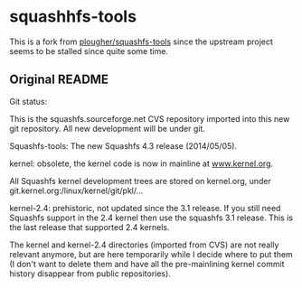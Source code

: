 # squashhfs-tools

This is a fork from [plougher/squashfs-tools](https://github.com/plougher/squashfs-tools) since the upstream project seems to be stalled since quite some time.

## Original README

Git status:

This is the squashfs.sourceforge.net CVS repository imported into this
new git repository.  All new development will be under git.

Squashfs-tools: The new Squashfs 4.3 release (2014/05/05).

kernel: obsolete, the kernel code is now in mainline at www.kernel.org.

All Squashfs kernel development trees are stored on kernel.org,
under git.kernel.org:/linux/kernel/git/pkl/...

kernel-2.4: prehistoric, not updated since the 3.1 release.  If you still need
Squashfs support in the 2.4 kernel then use the squashfs 3.1 release.  This
is the last release that supported 2.4 kernels.

The kernel and kernel-2.4 directories (imported from CVS) are not really
relevant anymore, but are here temporarily while I decide where to put
them (I don't want to delete them and have all the pre-mainlining
kernel commit history disappear from public repositories).

